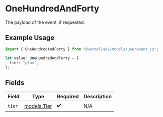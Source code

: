 # OneHundredAndForty

The payload of the event, if requested.

## Example Usage

```typescript
import { OneHundredAndForty } from "@vercel/sdk/models/userevent.js";

let value: OneHundredAndForty = {
  tier: "plus",
};
```

## Fields

| Field                            | Type                             | Required                         | Description                      |
| -------------------------------- | -------------------------------- | -------------------------------- | -------------------------------- |
| `tier`                           | [models.Tier](../models/tier.md) | :heavy_check_mark:               | N/A                              |